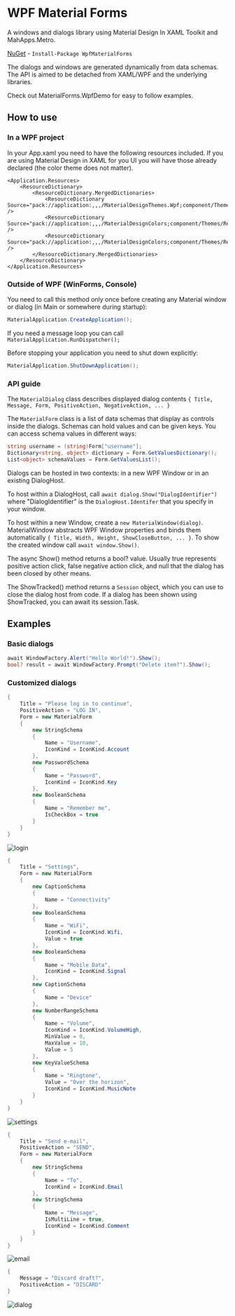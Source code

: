 # WPF Material Forms
A windows and dialogs library using Material Design In XAML Toolkit and MahApps.Metro.

[NuGet](https://www.nuget.org/packages/WpfMaterialForms) - ```Install-Package WpfMaterialForms```

The dialogs and windows are generated dynamically from data schemas. The API is aimed to be detached from XAML/WPF and the underlying libraries.

Check out MaterialForms.WpfDemo for easy to follow examples.

## How to use
### In a WPF project

In your App.xaml you need to have the following resources included. If you are using Material Design in XAML for you UI you will have those already declared (the color theme does not matter).
```xaml
<Application.Resources>
    <ResourceDictionary>
        <ResourceDictionary.MergedDictionaries>
            <ResourceDictionary Source="pack://application:,,,/MaterialDesignThemes.Wpf;component/Themes/MaterialDesignTheme.Light.xaml" />
            <ResourceDictionary Source="pack://application:,,,/MaterialDesignColors;component/Themes/Recommended/Primary/MaterialDesignColor.Blue.xaml" />
            <ResourceDictionary Source="pack://application:,,,/MaterialDesignColors;component/Themes/Recommended/Accent/MaterialDesignColor.Yellow.xaml" />
        </ResourceDictionary.MergedDictionaries>
    </ResourceDictionary>
</Application.Resources>
```

### Outside of WPF (WinForms, Console)
You need to call this method only once before creating any Material window or dialog (in Main or somewhere during startup):
```cs
MaterialApplication.CreateApplication();
```

If you need a message loop you can call ```MaterialApplication.RunDispatcher();```

Before stopping your application you need to shut down explicitly:
```cs
MaterialApplication.ShutDownApplication();
```

### API guide
The ```MaterialDialog``` class describes displayed dialog contents ```{ Title, Message, Form, PositiveAction, NegativeAction, ... }```

The ```MaterialForm``` class is a list of data schemas that display as controls inside the dialogs. Schemas can hold values and can be given keys. You can access schema values in different ways:
```cs
string username = (string)Form["username"];
Dictionary<string, object> dictionary = Form.GetValuesDictionary();
List<object> schemaValues = Form.GetValuesList();
```

Dialogs can be hosted in two contexts: in a new WPF Window or in an existing DialogHost.

To host within a DialogHost, call ```await dialog.Show("DialogIdentifier")``` where "DialogIdentifier" is the ```DialogHost.Identifer``` that you specify in your window.

To host within a new Window, create a ```new MaterialWindow(dialog)```. MaterialWindow abstracts WPF Window properties and binds them automatically ```{ Title, Width, Height, ShowCloseButton, ... }```. To show the created window call ```await window.Show()```.

The async Show() method returns a bool? value. Usually true represents positive action click, false negative action click, and null that the dialog has been closed by other means.

The ShowTracked() method returns a ```Session``` object, which you can use to close the dialog host from code. If a dialog has been shown using ShowTracked, you can await its session.Task.

## Examples
### Basic dialogs
```cs
await WindowFactory.Alert("Hello World!").Show();
bool? result = await WindowFactory.Prompt("Delete item?").Show();
```

### Customized dialogs
```cs
{
    Title = "Please log in to continue",
    PositiveAction = "LOG IN",
    Form = new MaterialForm
    {
        new StringSchema
        {
            Name = "Username",
            IconKind = IconKind.Account
        },
        new PasswordSchema
        {
            Name = "Password",
            IconKind = IconKind.Key
        },
        new BooleanSchema
        {
            Name = "Remember me",
            IsCheckBox = true
        }
    }
}
```

![login](https://github.com/EdonGashi/WpfMaterialForms/blob/master/doc/login.png)

```cs
{
    Title = "Settings",
    Form = new MaterialForm
    {
        new CaptionSchema
        {
            Name = "Connectivity"
        },
        new BooleanSchema
        {
            Name = "WiFi",
            IconKind = IconKind.Wifi,
            Value = true
        },
        new BooleanSchema
        {
            Name = "Mobile Data",
            IconKind = IconKind.Signal
        },
        new CaptionSchema
        {
            Name = "Device"
        },
        new NumberRangeSchema
        {
            Name = "Volume",
            IconKind = IconKind.VolumeHigh,
            MinValue = 0,
            MaxValue = 10,
            Value = 5
        },
        new KeyValueSchema
        {
            Name = "Ringtone",
            Value = "Over the horizon",
            IconKind = IconKind.MusicNote
        }
    }
}
```

![settings](https://github.com/EdonGashi/WpfMaterialForms/blob/master/doc/settings.png)

```cs
{
    Title = "Send e-mail",
    PositiveAction = "SEND",
    Form = new MaterialForm
    {
        new StringSchema
        {
            Name = "To",
            IconKind = IconKind.Email
        },
        new StringSchema
        {
            Name = "Message",
            IsMultiLine = true,
            IconKind = IconKind.Comment
        }
    }
}
```

![email](https://github.com/EdonGashi/WpfMaterialForms/blob/master/doc/email.png)

```cs
{
    Message = "Discard draft?",
    PositiveAction = "DISCARD"
}
```

![dialog](https://github.com/EdonGashi/WpfMaterialForms/blob/master/doc/dialog.png)
